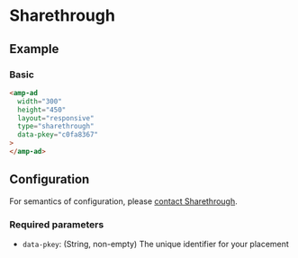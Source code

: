 <!---
Copyright 2016 The AMP HTML Authors. All Rights Reserved.

Licensed under the Apache License, Version 2.0 (the "License");
you may not use this file except in compliance with the License.
You may obtain a copy of the License at

      http://www.apache.org/licenses/LICENSE-2.0

Unless required by applicable law or agreed to in writing, software
distributed under the License is distributed on an "AS-IS" BASIS,
WITHOUT WARRANTIES OR CONDITIONS OF ANY KIND, either express or implied.
See the License for the specific language governing permissions and
limitations under the License.
-->

# Sharethrough

## Example

### Basic

```html
<amp-ad
  width="300"
  height="450"
  layout="responsive"
  type="sharethrough"
  data-pkey="c0fa8367"
>
</amp-ad>
```

## Configuration

For semantics of configuration, please [contact Sharethrough](mailto:pubsupport@sharethrough.com).

### Required parameters

-   `data-pkey`: (String, non-empty) The unique identifier for your placement

